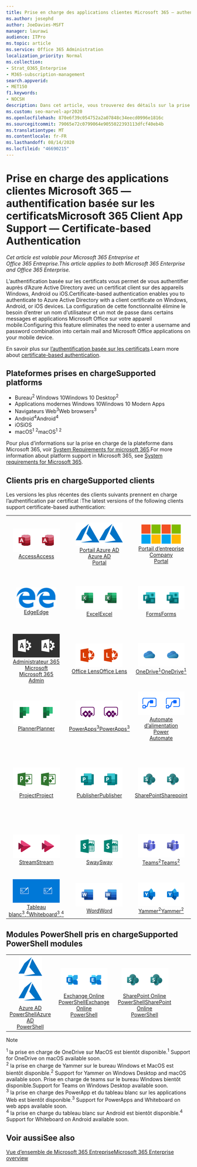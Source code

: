 ```yaml
---
title: Prise en charge des applications clientes Microsoft 365 — authentification basée sur les certificats
ms.author: josephd
author: JoeDavies-MSFT
manager: laurawi
audience: ITPro
ms.topic: article
ms.service: Office 365 Administration
localization_priority: Normal
ms.collection:
- Strat_O365_Enterprise
- M365-subscription-management
search.appverid:
- MET150
f1.keywords:
- NOCSH
description: Dans cet article, vous trouverez des détails sur la prise en charge de l’application cliente Microsoft 365 pour l’authentification basée sur les certificats..
ms.custom: seo-marvel-apr2020
ms.openlocfilehash: 870e6f39c054752a2a07848c34eecd0996e1816c
ms.sourcegitcommit: 79065e72c0799064e9055022393113dfcf40eb4b
ms.translationtype: MT
ms.contentlocale: fr-FR
ms.lasthandoff: 08/14/2020
ms.locfileid: "46690215"
---
```

# <a name="microsoft-365-client-app-support--certificate-based-authentication"></a><span data-ttu-id="4b4c9-103">Prise en charge des applications clientes Microsoft 365 — authentification basée sur les certificats</span><span class="sxs-lookup"><span data-stu-id="4b4c9-103">Microsoft 365 Client App Support — Certificate-based Authentication</span></span>

<span data-ttu-id="4b4c9-104">*Cet article est valable pour Microsoft 365 Entreprise et Office 365 Entreprise.*</span><span class="sxs-lookup"><span data-stu-id="4b4c9-104">*This article applies to both Microsoft 365 Enterprise and Office 365 Enterprise.*</span></span>

<span data-ttu-id="4b4c9-105">L’authentification basée sur les certificats vous permet de vous authentifier auprès d’Azure Active Directory avec un certificat client sur des appareils Windows, Android ou iOS.</span><span class="sxs-lookup"><span data-stu-id="4b4c9-105">Certificate-based authentication enables you to authenticate to Azure Active Directory with a client certificate on Windows, Android, or iOS devices.</span></span> <span data-ttu-id="4b4c9-106">La configuration de cette fonctionnalité élimine le besoin d’entrer un nom d’utilisateur et un mot de passe dans certains messages et applications Microsoft Office sur votre appareil mobile.</span><span class="sxs-lookup"><span data-stu-id="4b4c9-106">Configuring this feature eliminates the need to enter a username and password combination into certain mail and Microsoft Office applications on your mobile device.</span></span>

<span data-ttu-id="4b4c9-107">En savoir plus sur [l’authentification basée sur les certificats](https://docs.microsoft.com/azure/active-directory/authentication/active-directory-certificate-based-authentication-get-started).</span><span class="sxs-lookup"><span data-stu-id="4b4c9-107">Learn more about [certificate-based authentication](https://docs.microsoft.com/azure/active-directory/authentication/active-directory-certificate-based-authentication-get-started).</span></span>

## <a name="supported-platforms"></a><span data-ttu-id="4b4c9-108">Plateformes prises en charge</span><span class="sxs-lookup"><span data-stu-id="4b4c9-108">Supported platforms</span></span>

 - <span data-ttu-id="4b4c9-109">Bureau<sup>2</sup> Windows 10</span><span class="sxs-lookup"><span data-stu-id="4b4c9-109">Windows 10 Desktop<sup>2</sup></span></span>
 - <span data-ttu-id="4b4c9-110">Applications modernes Windows 10</span><span class="sxs-lookup"><span data-stu-id="4b4c9-110">Windows 10 Modern Apps</span></span>
 - <span data-ttu-id="4b4c9-111">Navigateurs Web<sup>3</sup></span><span class="sxs-lookup"><span data-stu-id="4b4c9-111">Web browsers<sup>3</sup></span></span>
 - <span data-ttu-id="4b4c9-112">Android<sup>4</sup></span><span class="sxs-lookup"><span data-stu-id="4b4c9-112">Android<sup>4</sup></span></span>
 - <span data-ttu-id="4b4c9-113">iOS</span><span class="sxs-lookup"><span data-stu-id="4b4c9-113">iOS</span></span>
 - <span data-ttu-id="4b4c9-114">macOS<sup>1</sup> <sup>2</sup></span><span class="sxs-lookup"><span data-stu-id="4b4c9-114">macOS<sup>1</sup> <sup>2</sup></span></span>

<span data-ttu-id="4b4c9-115">Pour plus d’informations sur la prise en charge de la plateforme dans Microsoft 365, voir [System Requirements for microsoft 365](https://products.office.com/office-system-requirements).</span><span class="sxs-lookup"><span data-stu-id="4b4c9-115">For more information about platform support in Microsoft 365, see [System requirements for Microsoft 365](https://products.office.com/office-system-requirements).</span></span>

## <a name="supported-clients"></a><span data-ttu-id="4b4c9-116">Clients pris en charge</span><span class="sxs-lookup"><span data-stu-id="4b4c9-116">Supported clients</span></span>

<span data-ttu-id="4b4c9-117">Les versions les plus récentes des clients suivants prennent en charge l’authentification par certificat :</span><span class="sxs-lookup"><span data-stu-id="4b4c9-117">The latest versions of the following clients support certificate-based authentication:</span></span>

| | | | | | |
|:---:|:---:|:---:|:---:|:---:|:---:|
| <span data-ttu-id="4b4c9-118">![Icône Access](../media/o365-access-64x64.png)</span><span class="sxs-lookup"><span data-stu-id="4b4c9-118">![Access icon](../media/o365-access-64x64.png)</span></span> <br> [<span data-ttu-id="4b4c9-119">Access</span><span class="sxs-lookup"><span data-stu-id="4b4c9-119">Access</span></span>](https://products.office.com/access) | <span data-ttu-id="4b4c9-120">![Icône Azure](../media/o365-azure-64x64.png)</span><span class="sxs-lookup"><span data-stu-id="4b4c9-120">![Azure icon](../media/o365-azure-64x64.png)</span></span> <br> [<span data-ttu-id="4b4c9-121">Portail Azure AD <br></span><span class="sxs-lookup"><span data-stu-id="4b4c9-121">Azure AD <br> Portal </span></span>](https://azure.microsoft.com/features/azure-portal/) | <span data-ttu-id="4b4c9-122">![Icône portail d’entreprise](../media/o365-microsoft-64x64.png)</span><span class="sxs-lookup"><span data-stu-id="4b4c9-122">![Company portal icon](../media/o365-microsoft-64x64.png)</span></span> <br> [<span data-ttu-id="4b4c9-123">Portail d’entreprise <br></span><span class="sxs-lookup"><span data-stu-id="4b4c9-123">Company <br> Portal </span></span>](https://docs.microsoft.com/intune-user-help/sign-in-to-the-company-portal) | <span data-ttu-id="4b4c9-124">![Icône Delve](../media/o365-delve-64x64.png)</span><span class="sxs-lookup"><span data-stu-id="4b4c9-124">![Delve icon](../media/o365-delve-64x64.png)</span></span> <br> [<span data-ttu-id="4b4c9-125">Delve</span><span class="sxs-lookup"><span data-stu-id="4b4c9-125">Delve</span></span>](https://products.office.com/business/intelligent-search) | <span data-ttu-id="4b4c9-126">![Icône Dynamics 365](../media/o365-dynamics365-64x64.png)</span><span class="sxs-lookup"><span data-stu-id="4b4c9-126">![Dynamics 365 icon](../media/o365-dynamics365-64x64.png)</span></span> <br> [<span data-ttu-id="4b4c9-127">Dynamics 365</span><span class="sxs-lookup"><span data-stu-id="4b4c9-127">Dynamics 365</span></span>](https://dynamics.microsoft.com) 
| <span data-ttu-id="4b4c9-128">![Icône de serveur Edge](../media/o365-edge-64x64.png)</span><span class="sxs-lookup"><span data-stu-id="4b4c9-128">![Edge icon](../media/o365-edge-64x64.png)</span></span> <br> [<span data-ttu-id="4b4c9-129">Edge</span><span class="sxs-lookup"><span data-stu-id="4b4c9-129">Edge</span></span>](https://www.microsoft.com/windows/microsoft-edge) | <span data-ttu-id="4b4c9-130">![Icône Excel](../media/o365-excel-64x64.png)</span><span class="sxs-lookup"><span data-stu-id="4b4c9-130">![Excel icon](../media/o365-excel-64x64.png)</span></span> <br> [<span data-ttu-id="4b4c9-131">Excel</span><span class="sxs-lookup"><span data-stu-id="4b4c9-131">Excel</span></span>](https://products.office.com/excel) | <span data-ttu-id="4b4c9-132">![Icône Forms](../media/o365-forms-64x64.png)</span><span class="sxs-lookup"><span data-stu-id="4b4c9-132">![Forms icon](../media/o365-forms-64x64.png)</span></span> <br> [<span data-ttu-id="4b4c9-133">Forms</span><span class="sxs-lookup"><span data-stu-id="4b4c9-133">Forms</span></span>](https://flow.microsoft.com/connectors/shared_microsoftforms/microsoft-forms/) | <span data-ttu-id="4b4c9-134">![Icône Kaizala](../media/o365-kaizala-64x64.png)</span><span class="sxs-lookup"><span data-stu-id="4b4c9-134">![Kaizala icon](../media/o365-kaizala-64x64.png)</span></span> <br> [<span data-ttu-id="4b4c9-135">Kaizala</span><span class="sxs-lookup"><span data-stu-id="4b4c9-135">Kaizala</span></span>](https://products.office.com/en/business/microsoft-kaizala) | <span data-ttu-id="4b4c9-136">![Icône Office.com](../media/o365-office-64x64.png)</span><span class="sxs-lookup"><span data-stu-id="4b4c9-136">![Office.com icon](../media/o365-office-64x64.png)</span></span> <br> [<span data-ttu-id="4b4c9-137">Office.com</span><span class="sxs-lookup"><span data-stu-id="4b4c9-137">Office.com</span></span>](https://www.office.com/) 
| <span data-ttu-id="4b4c9-138">![Icône d’administrateur Office 365](../media/o365-o365admin-64x64.png)</span><span class="sxs-lookup"><span data-stu-id="4b4c9-138">![Office 365 Admin icon](../media/o365-o365admin-64x64.png)</span></span> <br> [<span data-ttu-id="4b4c9-139">Administrateur 365 Microsoft <br></span><span class="sxs-lookup"><span data-stu-id="4b4c9-139">Microsoft 365 <br> Admin</span></span>](https://products.office.com/business/manage-office-365-admin-app) | <span data-ttu-id="4b4c9-140">![Icône de l’objectif](../media/o365-lens-64x64.png)</span><span class="sxs-lookup"><span data-stu-id="4b4c9-140">![Lens icon](../media/o365-lens-64x64.png)</span></span> <br> [<span data-ttu-id="4b4c9-141">Office Lens</span><span class="sxs-lookup"><span data-stu-id="4b4c9-141">Office Lens</span></span>](https://www.microsoft.com/p/office-lens/9wzdncrfj3t8?activetab=pivot%3Aoverviewtab) | <span data-ttu-id="4b4c9-142">![Icône OneDrive entreprise](../media/o365-OneDrive-64x64.png)</span><span class="sxs-lookup"><span data-stu-id="4b4c9-142">![OneDrive for Business icon](../media/o365-OneDrive-64x64.png)</span></span> <br> [<span data-ttu-id="4b4c9-143">OneDrive<sup>1</sup></span><span class="sxs-lookup"><span data-stu-id="4b4c9-143">OneDrive<sup>1</sup></span></span>](https://products.office.com/onedrive-for-business/online-cloud-storage) |  <span data-ttu-id="4b4c9-144">![Icône OneNote](../media/o365-OneNote-64x64.png)</span><span class="sxs-lookup"><span data-stu-id="4b4c9-144">![OneNote icon](../media/o365-OneNote-64x64.png)</span></span> <br> [<span data-ttu-id="4b4c9-145">OneNote</span><span class="sxs-lookup"><span data-stu-id="4b4c9-145">OneNote</span></span>](https://products.office.com/onenote) | <span data-ttu-id="4b4c9-146">![Icône Outlook](../media/o365-outlook-64x64.png)</span><span class="sxs-lookup"><span data-stu-id="4b4c9-146">![Outlook icon](../media/o365-outlook-64x64.png)</span></span> <br> [<span data-ttu-id="4b4c9-147">Outlook</span><span class="sxs-lookup"><span data-stu-id="4b4c9-147">Outlook</span></span>](https://products.office.com/outlook) 
| <span data-ttu-id="4b4c9-148">![Icône planificateur](../media/o365-planner-64x64.png)</span><span class="sxs-lookup"><span data-stu-id="4b4c9-148">![Planner icon](../media/o365-planner-64x64.png)</span></span> <br> [<span data-ttu-id="4b4c9-149">Planner</span><span class="sxs-lookup"><span data-stu-id="4b4c9-149">Planner</span></span>](https://products.office.com/business/task-management-software) | <span data-ttu-id="4b4c9-150">![Icône PowerApp](../media/o365-powerapps-64x64.png)</span><span class="sxs-lookup"><span data-stu-id="4b4c9-150">![PowerApps icon](../media/o365-powerapps-64x64.png)</span></span> <br> [<span data-ttu-id="4b4c9-151">PowerApps<sup>3</sup></span><span class="sxs-lookup"><span data-stu-id="4b4c9-151">PowerApps<sup>3</sup></span></span>](https://powerapps.microsoft.com) | <span data-ttu-id="4b4c9-152">![Icône de mise en marche automatique](../media/o365-flow-64x64.png)</span><span class="sxs-lookup"><span data-stu-id="4b4c9-152">![Power Automate icon](../media/o365-flow-64x64.png)</span></span> <br> [<span data-ttu-id="4b4c9-153">Automate d’alimentation <br></span><span class="sxs-lookup"><span data-stu-id="4b4c9-153">Power <br> Automate</span></span>](https://flow.microsoft.com) | <span data-ttu-id="4b4c9-154">![Icône PowerBI](../media/o365-powerbi-64x64.png)</span><span class="sxs-lookup"><span data-stu-id="4b4c9-154">![PowerBI icon](../media/o365-powerbi-64x64.png)</span></span> <br> [<span data-ttu-id="4b4c9-155">Power BI</span><span class="sxs-lookup"><span data-stu-id="4b4c9-155">Power BI</span></span>](https://powerbi.microsoft.com)| <span data-ttu-id="4b4c9-156">![Icône PowerPoint](../media/o365-powerpoint-64x64.png)</span><span class="sxs-lookup"><span data-stu-id="4b4c9-156">![PowerPoint icon](../media/o365-powerpoint-64x64.png)</span></span> <br> [<span data-ttu-id="4b4c9-157">PowerPoint</span><span class="sxs-lookup"><span data-stu-id="4b4c9-157">PowerPoint</span></span>](https://products.office.com/powerpoint) 
| <span data-ttu-id="4b4c9-158">![Icône Project](../media/o365-project-64x64.png)</span><span class="sxs-lookup"><span data-stu-id="4b4c9-158">![Project icon](../media/o365-project-64x64.png)</span></span> <br> [<span data-ttu-id="4b4c9-159">Project</span><span class="sxs-lookup"><span data-stu-id="4b4c9-159">Project</span></span>](https://products.office.com/project) | <span data-ttu-id="4b4c9-160">![Icône Publisher](../media/o365-publisher-64x64.png)</span><span class="sxs-lookup"><span data-stu-id="4b4c9-160">![Publisher icon](../media/o365-publisher-64x64.png)</span></span> <br> [<span data-ttu-id="4b4c9-161">Publisher</span><span class="sxs-lookup"><span data-stu-id="4b4c9-161">Publisher</span></span>](https://products.office.com/publisher) | <span data-ttu-id="4b4c9-162">![Icône de SharePoint](../media/o365-sharepoint-64x64.png)</span><span class="sxs-lookup"><span data-stu-id="4b4c9-162">![SharePoint icon](../media/o365-sharepoint-64x64.png)</span></span> <br> [<span data-ttu-id="4b4c9-163">SharePoint</span><span class="sxs-lookup"><span data-stu-id="4b4c9-163">Sharepoint</span></span>](https://products.office.com/sharepoint) | <span data-ttu-id="4b4c9-164">![Icône Skype Entreprise](../media/o365-skypeforbusiness-64x64.png)</span><span class="sxs-lookup"><span data-stu-id="4b4c9-164">![Skype for Business icon](../media/o365-skypeforbusiness-64x64.png)</span></span> <br> [<span data-ttu-id="4b4c9-165">Skype <br> entreprise</span><span class="sxs-lookup"><span data-stu-id="4b4c9-165">Skype for <br> Business</span></span>](https://www.skype.com/business/) | <span data-ttu-id="4b4c9-166">![Icône de pense-bête](../media/o365-stickynotes-64x64.png)</span><span class="sxs-lookup"><span data-stu-id="4b4c9-166">![Sticky Notes icon](../media/o365-stickynotes-64x64.png)</span></span> <br> [<span data-ttu-id="4b4c9-167">Notes du pense-bête</span><span class="sxs-lookup"><span data-stu-id="4b4c9-167">Sticky Notes</span></span>](https://www.microsoft.com/p/microsoft-sticky-notes/9nblggh4qghw) 
| <span data-ttu-id="4b4c9-168">![Icône Stream](../media/o365-stream-64x64.png)</span><span class="sxs-lookup"><span data-stu-id="4b4c9-168">![Stream icon](../media/o365-stream-64x64.png)</span></span> <br> [<span data-ttu-id="4b4c9-169">Stream</span><span class="sxs-lookup"><span data-stu-id="4b4c9-169">Stream</span></span>](https://stream.microsoft.com) | <span data-ttu-id="4b4c9-170">![Icône Sway](../media/o365-sway-64x64.png)</span><span class="sxs-lookup"><span data-stu-id="4b4c9-170">![Sway icon](../media/o365-sway-64x64.png)</span></span> <br> [<span data-ttu-id="4b4c9-171">Sway</span><span class="sxs-lookup"><span data-stu-id="4b4c9-171">Sway</span></span>](https://sway.com) | <span data-ttu-id="4b4c9-172">![Icône Teams](../media/o365-teams-64x64.png)</span><span class="sxs-lookup"><span data-stu-id="4b4c9-172">![Teams icon](../media/o365-teams-64x64.png)</span></span> <br> [<span data-ttu-id="4b4c9-173">Teams<sup>2</sup></span><span class="sxs-lookup"><span data-stu-id="4b4c9-173">Teams<sup>2</sup></span></span>](https://products.office.com/microsoft-teams/group-chat-software) | <span data-ttu-id="4b4c9-174">![Icône action](../media/o365-todo-64x64.png)</span><span class="sxs-lookup"><span data-stu-id="4b4c9-174">![To Do icon](../media/o365-todo-64x64.png)</span></span> <br> [<span data-ttu-id="4b4c9-175">Action</span><span class="sxs-lookup"><span data-stu-id="4b4c9-175">To Do</span></span>](https://todo.microsoft.com) | <span data-ttu-id="4b4c9-176">![Icône Visio](../media/o365-visio-64x64.png)</span><span class="sxs-lookup"><span data-stu-id="4b4c9-176">![Visio icon](../media/o365-visio-64x64.png)</span></span> <br> [<span data-ttu-id="4b4c9-177">Visio</span><span class="sxs-lookup"><span data-stu-id="4b4c9-177">Visio</span></span>](https://products.office.com/visio/flowchart-software) 
| <span data-ttu-id="4b4c9-178">![Icône de tableau blanc](../media/o365-whiteboard-64x64.png)</span><span class="sxs-lookup"><span data-stu-id="4b4c9-178">![Whiteboard icon](../media/o365-whiteboard-64x64.png)</span></span> <br> [<span data-ttu-id="4b4c9-179">Tableau blanc<sup>3</sup>,<sup>4</sup></span><span class="sxs-lookup"><span data-stu-id="4b4c9-179">Whiteboard<sup>3</sup>,<sup>4</sup></span></span>](https://whiteboard.microsoft.com/) | <span data-ttu-id="4b4c9-180">![Icône Word](../media/o365-word-64x64.png)</span><span class="sxs-lookup"><span data-stu-id="4b4c9-180">![Word icon](../media/o365-word-64x64.png)</span></span> <br> [<span data-ttu-id="4b4c9-181">Word</span><span class="sxs-lookup"><span data-stu-id="4b4c9-181">Word</span></span>](https://products.office.com/word) | <span data-ttu-id="4b4c9-182">![Icône Yammer](../media/o365-yammer-64x64.png)</span><span class="sxs-lookup"><span data-stu-id="4b4c9-182">![Yammer icon](../media/o365-yammer-64x64.png)</span></span> <br> [<span data-ttu-id="4b4c9-183">Yammer<sup>2</sup></span><span class="sxs-lookup"><span data-stu-id="4b4c9-183">Yammer<sup>2</sup></span></span>](https://products.office.com/yammer/yammer-overview) |

## <a name="supported-powershell-modules"></a><span data-ttu-id="4b4c9-184">Modules PowerShell pris en charge</span><span class="sxs-lookup"><span data-stu-id="4b4c9-184">Supported PowerShell modules</span></span>

| | | | | | |
|:---:|:---:|:---:|:---:|:---:|:---:|
| <span data-ttu-id="4b4c9-185">![Icône Azure](../media/o365-azure-64x64.png)</span><span class="sxs-lookup"><span data-stu-id="4b4c9-185">![Azure icon](../media/o365-azure-64x64.png)</span></span> <br> [<span data-ttu-id="4b4c9-186">Azure AD <br> PowerShell</span><span class="sxs-lookup"><span data-stu-id="4b4c9-186">Azure AD <br> PowerShell</span></span>](https://docs.microsoft.com/powershell/azure/active-directory/overview?view=azureadps-2.0) | <span data-ttu-id="4b4c9-187">![Icône Exchange](../media/o365-exchange-64x64.png)</span><span class="sxs-lookup"><span data-stu-id="4b4c9-187">![Exchange icon](../media/o365-exchange-64x64.png)</span></span> <br> [<span data-ttu-id="4b4c9-188">Exchange Online <br> PowerShell</span><span class="sxs-lookup"><span data-stu-id="4b4c9-188">Exchange Online <br> PowerShell</span></span>](https://docs.microsoft.com/powershell/exchange/exchange-online/exchange-online-powershell?view=exchange-ps) | <span data-ttu-id="4b4c9-189">![Icône de SharePoint](../media/o365-sharepoint-64x64.png)</span><span class="sxs-lookup"><span data-stu-id="4b4c9-189">![SharePoint icon](../media/o365-sharepoint-64x64.png)</span></span> <br> [<span data-ttu-id="4b4c9-190">SharePoint Online <br> PowerShell</span><span class="sxs-lookup"><span data-stu-id="4b4c9-190">SharePoint Online <br> PowerShell</span></span>](https://docs.microsoft.com/powershell/sharepoint/sharepoint-online/connect-sharepoint-online)

> [!NOTE]
> <span data-ttu-id="4b4c9-191"><sup>1</sup> la prise en charge de OneDrive sur MacOS est bientôt disponible.</span><span class="sxs-lookup"><span data-stu-id="4b4c9-191"><sup>1</sup> Support for OneDrive on macOS available soon.</span></span> <br>
> <span data-ttu-id="4b4c9-192"><sup>2</sup> la prise en charge de Yammer sur le bureau Windows et MacOS est bientôt disponible.</span><span class="sxs-lookup"><span data-stu-id="4b4c9-192"><sup>2</sup> Support for Yammer on Windows Desktop and macOS available soon.</span></span> <span data-ttu-id="4b4c9-193">Prise en charge de teams sur le bureau Windows bientôt disponible.</span><span class="sxs-lookup"><span data-stu-id="4b4c9-193">Support for Teams on Windows Desktop available soon.</span></span><br>
> <span data-ttu-id="4b4c9-194"><sup>3</sup> la prise en charge des PowerApp et du tableau blanc sur les applications Web est bientôt disponible.</span><span class="sxs-lookup"><span data-stu-id="4b4c9-194"><sup>3</sup> Support for PowerApps and Whiteboard on web apps available soon.</span></span> <br>
> <span data-ttu-id="4b4c9-195"><sup>4</sup> la prise en charge du tableau blanc sur Android est bientôt disponible.</span><span class="sxs-lookup"><span data-stu-id="4b4c9-195"><sup>4</sup> Support for Whiteboard on Android available soon.</span></span>

## <a name="see-also"></a><span data-ttu-id="4b4c9-196">Voir aussi</span><span class="sxs-lookup"><span data-stu-id="4b4c9-196">See also</span></span>

[<span data-ttu-id="4b4c9-197">Vue d’ensemble de Microsoft 365 Entreprise</span><span class="sxs-lookup"><span data-stu-id="4b4c9-197">Microsoft 365 Enterprise overview</span></span>](microsoft-365-overview.md)
